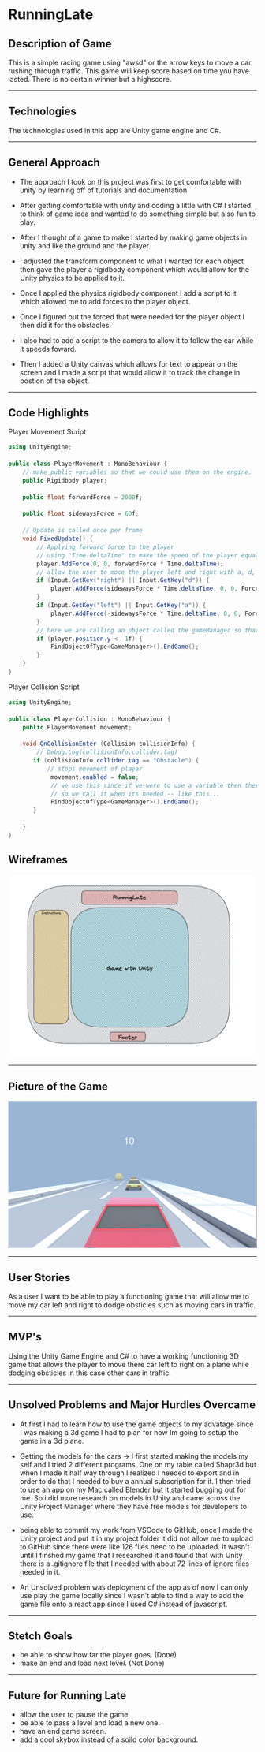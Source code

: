# RunningLate

## Description of Game
This is a simple racing game using "awsd" or the arrow keys to move a car rushing through traffic. This game will keep score based on time you have lasted. There is no certain winner but a highscore.

---
## Technologies

The technologies used in this app are Unity game engine and C#.

    
---
## General Approach
* The approach I took on this project was first to get comfortable with unity by learning off of tutorials and documentation.

* After getting comfortable with unity and coding a little with C# I started to think of game idea and wanted to do something simple but also fun to play.

* After I thought of a game to make I started by making game objects in unity and like the ground and the player. 

* I adjusted the transform component to what I wanted for each object then gave the player a rigidbody component which would allow for the Unity physics to be applied to it. 

* Once I applied the physics rigidbody component I add a script to it which allowed me to add forces to the player object.

* Once I figured out the forced that were needed for the player object I then did it for the obstacles. 

* I also had to add a script to the camera to allow it to follow the car while it speeds foward.

* Then I added a Unity canvas which allows for text to appear on the screen and I made a script that would allow it to track the change in postion of the object. 

---
## Code Highlights
Player Movement Script
``` c# 
using UnityEngine;

public class PlayerMovement : MonoBehaviour {
    // make public variables so that we could use them on the engine.
    public Rigidbody player;

    public float forwardForce = 2000f;

    public float sidewaysForce = 60f;

    // Update is called once per frame
    void FixedUpdate() {
        // Applying forward force to the player
        // using "Time.deltaTime" to make the speed of the player equal for player that have a lower frame-rate
        player.AddForce(0, 0, forwardForce * Time.deltaTime); 
        // allow the user to moce the player left and right with a, d, left arrow, and right arrow
        if (Input.GetKey("right") || Input.GetKey("d")) {
            player.AddForce(sidewaysForce * Time.deltaTime, 0, 0, ForceMode.VelocityChange);
        }
        if (Input.GetKey("left") || Input.GetKey("a")) {
            player.AddForce(-sidewaysForce * Time.deltaTime, 0, 0, ForceMode.VelocityChange);
        }
        // here we are calling an object called the gameManager so that we could end the game and restart.
        if (player.position.y < -1f) {
            FindObjectOfType<GameManager>().EndGame();
        }
    }
}

```
Player Collision Script
``` C# 
using UnityEngine;

public class PlayerCollision : MonoBehaviour {
    public PlayerMovement movement;

    void OnCollisionEnter (Collision collisionInfo) {
        // Debug.Log(collisionInfo.collider.tag)
       if (collisionInfo.collider.tag == "Obstacle") {
           // stops movement of player
            movement.enabled = false; 
            // we use this since if we were to use a variable then there would be an instance of a player in unity for the game manager script to reference.
            // so we call it when its needed -- like this... 
            FindObjectOfType<GameManager>().EndGame();
       }

    }
}
```

## Wireframes
![RunningLate](./Wireframe.png)

---
## Picture of the Game
![RunningLate](./Game.png)

---
## User Stories
As a user I want to be able to play a functioning game that will allow me to move my car left and right to dodge obsticles such as moving cars in traffic.

---

## MVP's
Using the Unity Game Engine and C# to have a working functioning 3D game that allows the player to move there car left to right on a plane while dodging obsticles in this case other cars in traffic. 

---

## Unsolved Problems and Major Hurdles Overcame

* At first I had to learn how to use the game objects to my advatage since I was making a 3d game I had to plan for how Im going to setup the game in a 3d plane. 

* Getting the models for the cars -> I first started making the models my self and I tried 2 different programs. One on my table called Shapr3d but when I made it half way through I realized I needed to export and in order to do that I needed to buy a annual subscription for it. I then tried to use an app on my Mac called Blender but it started bugging out for me. So i did more research on models in Unity and came across the Unity Project Manager where they have free models for developers to use. 

* being able to commit my work from VSCode to GitHub, once I made the Unity project and put it in my project folder it did not allow me to upload to GitHub since there were like 126 files need to be uploaded. It wasn't until I finshed my game that I researched it and found that with Unity there is a .gitignore file that I needed with about 72 lines of ignore files needed in it.

* An Unsolved problem was deployment of the app as of now I can only use play the game locally since I wasn't able to find a way to add the game file onto a react app since I used C# instead of javascript. 

---

## Stetch Goals
* be able to show how far the player goes. (Done)
* make an end and load next level. (Not Done)

---

## Future for Running Late
* allow the user to pause the game.
* be able to pass a level and load a new one.
* have an end game screen. 
* add a cool skybox instead of a soild color background.

